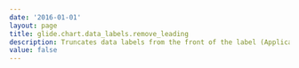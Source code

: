 ```yaml
---
date: '2016-01-01'
layout: page
title: glide.chart.data_labels.remove_leading
description: Truncates data labels from the front of the label (Applicable only if data label truncation property glide.chart.truncate.data_labels is set)
value: false
---
```

